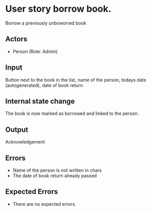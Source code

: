 # User story borrow book.

Borrow a previously unboworred book

## Actors

* Person (Role: Admin)

## Input

Button next to the book in the list, name of the person, todays date (autogenerated), date of book return

## Internal state change

The book is now marked as borrowed and linked to the person.

## Output

Acknowledgement

## Errors

* Name of the person is not written in chars
* The date of book return already passed

## Expected Errors

* There are no expected errors.

